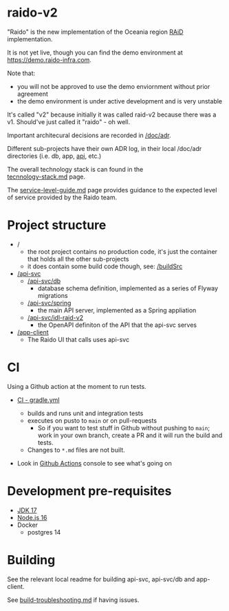 # raido-v2

"Raido" is the new implementation of the Oceania region 
[RAiD](https://raido.org.au) implementation.

It is not yet live, though you can find the demo environment at 
https://demo.raido-infra.com.  

Note that:
* you will not be approved to use the demo enviornment without prior agreement
* the demo environment is under active development and is very unstable 

It's called "v2" because initially it was called raid-v2 because there was a
v1. Should've just called it "raido" - oh well.

Important architecural decisions are recorded in [/doc/adr](./doc/adr).

Different sub-projects have their own ADR log, in their local /doc/adr
directories (i.e. db, app, [api](/api-svc/spring/doc/adr), etc.)

The overall technology stack is can found in the  
[tecnnology-stack.md](/doc/tecnnology-stack.md) page.

The [service-level-guide.md](/doc/service-level-guide.md) page provides guidance
to the expected level of service provided by the Raido team.


# Project structure

* /
  * the root project contains no production code, it's just the container that
  holds all the other sub-projects
  * it does contain some build code though, 
  see: [/buildSrc](./buildSrc)
* [/api-svc](/api-svc)
  * [/api-svc/db](/api-svc/db)
    * database schema definition, implemented as a series of Flyway migrations
  * [/api-svc/spring](/api-svc/spring) 
    * the main API server, implemented as a Spring appliation
  * [/api-svc/idl-raid-v2](./api-svc/idl-raid-v2/src/raid-v2-0-0.yaml)
    * the OpenAPI definiton of the API that the api-svc serves
* [/app-client](/app-client)
  * The Raido UI that calls uses api-svc 


# CI

Using a Github action at the moment to run tests.

* [CI - gradle.yml](.github/workflows/gradle.yml)
  * builds and runs unit and integration tests
  * executes on pusto to `main` or on pull-requests
    * So if you want to test stuff in Github without pushing to `main`;
      work in your own branch, create a PR and it will run the build
      and tests.
  * Changes to `*.md` files are not built.

* Look in [Github Actions](https://github.com/au-research/raido-v2/actions)
  console to see what's going on


# Development pre-requisites

* [JDK 17](./doc/adr/2022-07-21_jdk-platform.md)
* [Node.js 16](./doc/adr/2022-07-21_nodejs-platform.md)
* Docker
  * postgres 14 
  

# Building
See the relevant local readme for building api-svc, api-svc/db and app-client.

See [build-troubleshooting.md](/doc/build-troubleshooting.md) if
having issues.

